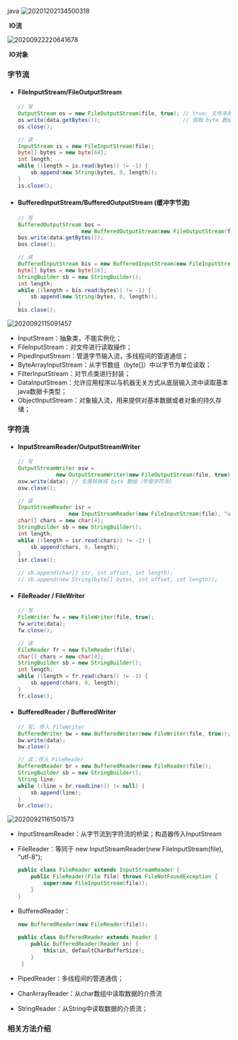 java ![20201202134500318](F:\Typora\Nodes\java\IO\20201202134500318.png)

​											**IO流**

 ![20200922220641678](F:\Typora\Nodes\java\IO\20200922220641678.png)

​										**IO对象**

### 字节流

- #### FileInputStream/FileOutputStream

    ```java
    // 写
    OutputStream os = new FileOutputStream(file, true); // true: 文件末尾追加
    os.write(data.getBytes());                          // 获取 byte 数组
    os.close();
    
    // 读
    InputStream is = new FileInputStream(file);
    byte[] bytes = new byte[64];
    int length;
    while ((length = is.read(bytes)) != -1) {
    	sb.append(new String(bytes, 0, length));
    }
    is.close();
    ```

- #### BufferedInputStream/BufferedOutputStream (缓冲字节流)

    ```java
    // 写
    BufferedOutputStream bos = 
     					new BufferedOutputStream(new FileOutputStream(file, true));
    bos.write(data.getBytes());
    bos.close();
    
    // 读
    BufferedInputStream bis = new BufferedInputStream(new FileInputStream(file));
    byte[] bytes = new byte[16];
    StringBuilder sb = new StringBuilder();
    int length;
    while ((length = bis.read(bytes)) != -1) {
    	sb.append(new String(bytes, 0, length));
    }
    bis.close();
    ```

 ![2020092115091457](F:\Typora\Nodes\java\IO\2020092115091457.png)

   - InputStream：抽象类，不能实例化；
   - FileInputStream：对文件进行读取操作；
   - PipedInputStream：管道字节输入流，多线程间的管道通信；
   - ByteArrayInputStream：从字节数组（byte[]）中以字节为单位读取；
   - FilterInputStream：对节点类进行封装；
   - DataInputStream：允许应用程序以与机器无关方式从底层输入流中读取基本java数据卡类型；
   - ObjectInputStream：对象输入流，用来提供对基本数据或者对象的持久存储；



### 字符流

- #### InputStreamReader/OutputStreamWriter

    ```java
    // 写
    OutputStreamWriter osw = 
        		new OutputStreamWriter(new FileOutputStream(file, true));
    osw.write(data); // 无需转换成 byte 数组（毕竟字符流)
    osw.close();
    
    // 读
    InputStreamReader isr = 
        			new InputStreamReader(new FileInputStream(file), "utf-8");
    char[] chars = new char[4];
    StringBuilder sb = new StringBuilder();
    int length;
    while ((length = isr.read(chars)) != -1) {
    	sb.append(chars, 0, length);
    }
    isr.close();
    
    // sb.append(char[] str, int offset, int length);
    // sb.append(new String(byte[] bytes, int offset, int length));
    ```

    

- #### FileReader / FileWriter

    ```java
    // 写
    FileWriter fw = new FileWriter(file, true);
    fw.write(data);
    fw.close();
    
    // 读
    FileReader fr = new FileReader(file);
    char[] chars = new char[4];
    StringBuilder sb = new StringBuilder();
    int length;
    while ((length = fr.read(chars)) != -1) {
    	sb.append(chars, 0, length);
    }
    fr.close();
    ```

- #### BufferedReader / BufferedWriter

    ```java
    // 写; 传入 FileWriter
    BufferedWriter bw = new BufferedWriter(new FileWriter(file, true));
    bw.write(data);
    bw.close()
    
    // 读；传入 FileReader
    BufferedReader br = new BufferedReader(new FileReader(file));
    StringBuilder sb = new StringBuilder();
    String line;
    while ((line = br.readLine()) != null) {
    	sb.append(line);
    }
    br.close();
    ```

 ![20200921161501573](F:\Typora\Nodes\java\IO\20200921161501573.png)

- InputStreamReader：从字节流到字符流的桥梁；构造器传入InputStream

- FileReader：等同于 new InputStreamReader(new FileInputStream(file), "utf-8");

    ```java
    public class FileReader extends InputStreamReader {
        public FileReader(File file) throws FileNotFoundException {
    		super(new FileInputStream(file));
    	}
    }
    ```

- BufferedReader：

    ```java
    new BufferedReader(new FileReader(file));
        
    public class BufferedReader extends Reader {
    	public BufferedReader(Reader in) {
    		this(in, defaultCharBufferSize);
    	}
     }
    ```

- PipedReader：多线程间的管道通信；

- CharArrayReader：从char数组中读取数据的介质流

- StringReader：从String中读取数据的介质流；



### 相关方法介绍

